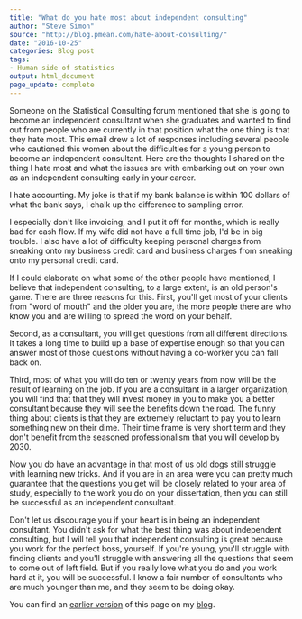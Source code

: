 ```yaml
---
title: "What do you hate most about independent consulting"
author: "Steve Simon"
source: "http://blog.pmean.com/hate-about-consulting/"
date: "2016-10-25"
categories: Blog post
tags:
- Human side of statistics
output: html_document
page_update: complete
---
```


Someone on the Statistical Consulting forum mentioned that she is going to become an independent consultant when she graduates and wanted to find out from people who are currently in that position what the one thing is that they hate most. This email drew a lot of responses including several people who cautioned this women about the difficulties for a young person to become an independent consultant. Here are the thoughts I shared on the thing I hate most and what the issues are with embarking out on your own as an independent consulting early in your career.

<!---More--->

I hate accounting. My joke is that if my bank balance is within 100 dollars of what the bank says, I chalk up the difference to sampling error.

I especially don't like invoicing, and I put it off for months, which is really bad for cash flow. If my wife did not have a full time job, I'd be in big trouble. I also have a lot of difficulty keeping personal charges from sneaking onto my business credit card and business charges from sneaking onto my personal credit card.

If I could elaborate on what some of the other people have mentioned, I believe that independent consulting, to a large extent, is an old person's game. There are three reasons for this. First, you'll get most of your clients from "word of mouth" and the older you are, the more people there are who know you and are willing to spread the word on your behalf.

Second, as a consultant, you will get questions from all different directions. It takes a long time to build up a base of expertise enough so that you can answer most of those questions without having a co-worker you can fall back on.

Third, most of what you will do ten or twenty years from now will be the result of learning on the job. If you are a consultant in a larger organization, you will find that that they will invest money in you to make you a better consultant because they will see the benefits down the road. The funny thing about clients is that they are extremely reluctant to pay you to learn something new on their dime. Their time frame is very short term and they don't benefit from the seasoned professionalism that you will develop by 2030.

Now you do have an advantage in that most of us old dogs still struggle with learning new tricks. And if you are in an area were you can pretty much guarantee that the questions you get will be closely related to your area of study, especially to the work you do on your dissertation, then you can still be successful as an independent consultant.

Don't let us discourage you if your heart is in being an independent consultant. You didn't ask for what the best thing was about independent consulting, but I will tell you that independent consulting is great because you work for the perfect boss, yourself. If you're young, you'll struggle with finding clients and you'll struggle with answering all the questions that seem to come out of left field. But if you really love what you do and you work hard at it, you will be successful. I know a fair number of consultants who are much younger than me, and they seem to be doing okay.

You can find an [earlier version][sim1] of this page on my [blog][sim2].

[sim1]: http://blog.pmean.com/hate-about-consulting/
[sim2]: http://blog.pmean.com
